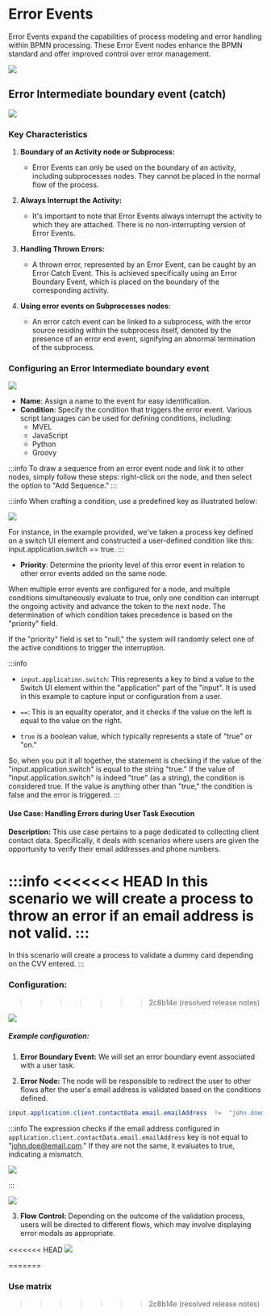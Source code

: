 # Error Events

Error Events expand the capabilities of process modeling and error handling within BPMN processing. These Error Event nodes enhance the BPMN standard and offer improved control over error management.

![](https://s3.eu-west-1.amazonaws.com/docx.flowx.ai/3.5/error_event_diagram.png)

## Error Intermediate boundary event (catch)

![](https://s3.eu-west-1.amazonaws.com/docx.flowx.ai/3.5/error_event.png#center)

### Key Characteristics

1. **Boundary of an Activity node or Subprocess:**
   - Error Events can only be used on the boundary of an activity, including subprocesses nodes. They cannot be placed in the normal flow of the process.

2. **Always Interrupt the Activity:**
   - It's important to note that Error Events always interrupt the activity to which they are attached. There is no non-interrupting version of Error Events.

3. **Handling Thrown Errors:**
   - A thrown error, represented by an Error Event, can be caught by an Error Catch Event. This is achieved specifically using an Error Boundary Event, which is placed on the boundary of the corresponding activity.

4. **Using error events on Subprocesses nodes**:
    - An error catch event can be linked to a subprocess, with the error source residing within the subprocess itself, denoted by the presence of an error end event, signifying an abnormal termination of the subprocess.


### Configuring an Error Intermediate boundary event

![](https://s3.eu-west-1.amazonaws.com/docx.flowx.ai/3.5/error_event_config.png)

* **Name**: Assign a name to the event for easy identification.
* **Condition**: Specify the condition that triggers the error event. Various script languages can be used for defining conditions, including:
    - MVEL
    - JavaScript
    - Python
    - Groovy


:::info
To draw a sequence from an error event node and link it to other nodes, simply follow these steps: right-click on the node, and then select the option to "Add Sequence."
:::

:::info
When crafting a condition, use a predefined key as illustrated below:

![](https://s3.eu-west-1.amazonaws.com/docx.flowx.ai/3.5/error_events_key.gif)

For instance, in the example provided, we've taken a process key defined on a switch UI element and constructed a user-defined condition like this: input.application.switch == true.
:::

* **Priority**: Determine the priority level of this error event in relation to other error events added on the same node.

When multiple error events are configured for a node, and multiple conditions simultaneously evaluate to true, only one condition can interrupt the ongoing activity and advance the token to the next node. The determination of which condition takes precedence is based on the "priority" field.

If the "priority" field is set to "null," the system will randomly select one of the active conditions to trigger the interruption.

:::info
* `input.application.switch`: This represents a key to bind a value to the Switch UI element within the "application" part of the "input". It is used in this example to capture input or configuration from a user.

* `==`: This is an equality operator, and it checks if the value on the left is equal to the value on the right.

* `true` is a boolean value, which typically represents a state of "true" or "on."

So, when you put it all together, the statement is checking if the value of the "input.application.switch" is equal to the string "true." If the value of "input.application.switch" is indeed "true" (as a string), the condition is considered true. If the value is anything other than "true," the condition is false and the error is triggered.
:::

#### Use Case: Handling Errors during User Task Execution

**Description:** This use case pertains to a page dedicated to collecting client contact data. Specifically, it deals with scenarios where users are given the opportunity to verify their email addresses and phone numbers.

:::info
<<<<<<< HEAD
In this scenario we will create a process to throw an error if an email address is not valid.
:::
=======
In this scenario will create a process to validate a dummy card depending on the CVV entered.
:::

### Configuration:
>>>>>>> 2c8b14e (resolved release notes)

![](https://s3.eu-west-1.amazonaws.com/docx.flowx.ai/3.5/error_ev_task.png)

##### Example configuration:

1. **Error Boundary Event:** We will set an error boundary event associated with a user task.

2. **Error Node:** The node will be responsible to redirect the user to other flows after the user's email address is validated based on the conditions defined.

```java
input.application.client.contactData.email.emailAddress  !=  "john.doe@email.com"
```
:::info
The expression checks if the email address configured in `application.client.contactData.email.emailAddress` key is not equal to "john.doe@email.com." If they are not the same, it evaluates to true, indicating a mismatch.

![](https://s3.eu-west-1.amazonaws.com/docx.flowx.ai/3.5/error_key.png)

:::


![](https://s3.eu-west-1.amazonaws.com/docx.flowx.ai/3.5/validateEmailerror.png)

3. **Flow Control:** Depending on the outcome of the validation process, users will be directed to different flows, which may involve displaying error modals as appropriate.

<<<<<<< HEAD
![](https://s3.eu-west-1.amazonaws.com/docx.flowx.ai/3.5/error_email.gif)

=======
### Use matrix
>>>>>>> 2c8b14e (resolved release notes)
